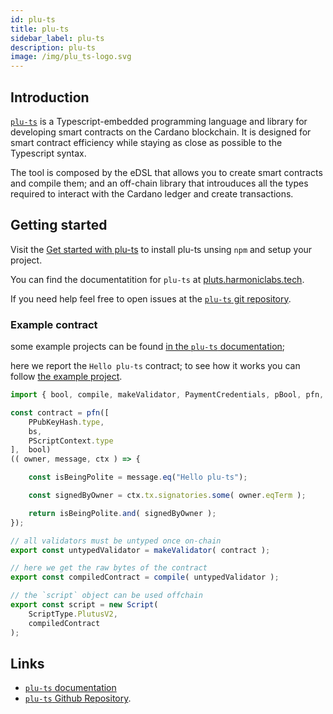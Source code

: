 ```yaml
---
id: plu-ts
title: plu-ts
sidebar_label: plu-ts
description: plu-ts
image: /img/plu_ts-logo.svg
--- 
```


## Introduction

[`plu-ts`](https://github.com/HarmonicLabs/plu-ts) is a Typescript-embedded programming language and library for developing smart contracts on the Cardano blockchain. It is designed for smart contract efficiency while staying as close as possible to the Typescript syntax. 

The tool is composed by the eDSL that allows you to create smart contracts and compile them; and an off-chain library that introuduces all the types required to interact with the Cardano ledger and create transactions.

## Getting started

Visit the [Get started with plu-ts](/docs/get-started/plu-ts) to install plu-ts unsing `npm` and setup your project.

You can find the documentatition for `plu-ts` at [pluts.harmoniclabs.tech](https://pluts.harmoniclabs.tech/).

If you need help feel free to open issues at the [`plu-ts` git repository](https://github.com/HarmonicLabs/plu-ts).


### Example contract

some example projects can be found [in the `plu-ts` documentation](https://pluts.harmoniclabs.tech/docs/category/examples);

here we report the `Hello plu-ts` contract; to see how it works you can follow [the example project](https://pluts.harmoniclabs.tech/docs/examples/Hello%20World#run-the-template).

```ts
import { bool, compile, makeValidator, PaymentCredentials, pBool, pfn, Script, ScriptType, PScriptContext, bs, PPubKeyHash } from "@harmoniclabs/plu-ts";

const contract = pfn([
    PPubKeyHash.type,
    bs,
    PScriptContext.type
],  bool)
(( owner, message, ctx ) => {

    const isBeingPolite = message.eq("Hello plu-ts");

    const signedByOwner = ctx.tx.signatories.some( owner.eqTerm );

    return isBeingPolite.and( signedByOwner );
});

// all validators must be untyped once on-chain
export const untypedValidator = makeValidator( contract );

// here we get the raw bytes of the contract
export const compiledContract = compile( untypedValidator );

// the `script` object can be used offchain
export const script = new Script(
    ScriptType.PlutusV2,
    compiledContract
);
```

## Links
- [`plu-ts` documentation](https://pluts.harmoniclabs.tech/docs/intro)
- [`plu-ts` Github Repository](https://github.com/HarmonicLabs/plu-ts).

